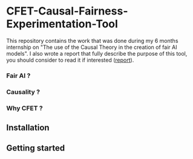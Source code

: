 # CFET-Causal-Fairness-Experimentation-Tool

This repository contains the work that was done during my 6 months internship on "The use of the Causal Theory in the creation of fair AI models". I also wrote a report that fully describe the purpose of this tool, you should consider to read it if interested ([report](/report.pdf)).

### Fair AI ?

### Causality ?

### Why CFET ?



## Installation

## Getting started